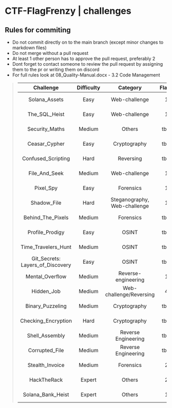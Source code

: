 # CTF-FlagFrenzy | challenges

## Rules for commiting

- Do not commit directly on to the main branch (except minor changes to markdown files)
- Do not merge without a pull request
- At least 1 other person has to approve the pull request, preferably 2
- Dont forget to contact someone to review the pull request by assigning them to the pr or writing them on discord
- For full rules look at 08_Quality-Manual.docx - 3.2 Code Management 

> | Challenge | Difficulty | Category | Flags | Status | Documentation | Authors | Solves |
> |:--------: | :--------: | :------: | :------: | :----: | :-----------: | :-----: | :----: |
> | Solana_Assets | Easy | Web-challenge | 1 | 100% done | [documentation](https://github.com/CTF-FlagFrenzy/challenges/blob/main/Solana_Assets/solana_assets.md) |  [zVSciy](https://github.com/zVSciy) | X |
> | The_SQL_Heist | Easy | Web-challenge | 1 | 100% done | [documentation](https://github.com/CTF-FlagFrenzy/challenges/blob/main/The_SQL_Heist/The_SQL_Heist.md) | [zVSciy](https://github.com/zVSciy) | X |
> | Security_Maths | Medium | Others | tbd. | 100% done | [documentation](https://github.com/CTF-FlagFrenzy/challenges/blob/main/Security_Maths/Technical_Guide_SecurityMaths.md) | [Kingdanxi](https://github.com/kingdanxi) | X |
> | Ceasar_Cypher | Easy | Cryptography | tbd. | 100% done | [documentation](https://github.com/CTF-FlagFrenzy/challenges/blob/main/Ceasar_Cipher/ceasar_cipher.md) | [KaveXD](https://github.com/KaveXD) | X |
> | Confused_Scripting | Hard | Reversing | tbd. | 100% done | [documentation](https://github.com/CTF-FlagFrenzy/challenges/blob/main/Confused_Scripting/confused_scripting.md) | [KaveXD](https://github.com/KaveXD) | X |
> | File_And_Seek | Medium | Web-challenge | 1 | 100% done | [documentation](https://github.com/CTF-FlagFrenzy/challenges/blob/main/File_And_Seek/File_And_Seek.md) | [zVSciy](https://github.com/zVSciy) | X |
> | Pixel_Spy | Easy | Forensics | 1 | 100% done | [documentation](https://github.com/CTF-FlagFrenzy/challenges/blob/main/Pixel_Spy/Pixel_Spy.md) | [zVSciy](https://github.com/zVSciy) | X |
> | Shadow_File | Hard | Steganography, Web-challenge | 1 | 100% done | [documentation](https://github.com/CTF-FlagFrenzy/challenges/blob/main/Shadow_File/Shadow_File.md) | [zVSciy](https://github.com/zVSciy) | X |
> | Behind_The_Pixels | Medium | Forensics | tbd. | 100% done | [documentation](https://github.com/CTF-FlagFrenzy/challenges/blob/main/Behind_The_Pixels/behind_the_pixels.md) | [IlariaBrown](https://github.com/IlariaBrown) | X |
> | Profile_Prodigy | Easy | OSINT | tbd. | 90% done | [documentation] | [IlariaBrown](https://github.com/IlariaBrown) | X |
> | Time_Travelers_Hunt | Medium | OSINT | tbd. | 90% done | [documentation] | [IlariaBrown](https://github.com/IlariaBrown) | X |
> | Git_Secrets: Layers_of_Discovery | Easy | OSINT | tbd. | 10% done | [documentation] | [IlariaBrown](https://github.com/IlariaBrown) | X |
> | Mental_Overflow | Medium | Reverse-engineering | 1 | 95% done | [documentation](https://github.com/CTF-FlagFrenzy/challenges/blob/main/Mental_Overflow/Mental_Overflow.md) | [zVSciy](https://github.com/zVSciy) | X |
> | Hidden_Job | Medium | Web-challenge/Reversing | 4 | 100% done | [documentation](https://github.com/CTF-FlagFrenzy/challenges/blob/main/Hidden_Job/Hidden_Job.md) | [zVSciy](https://github.com/zVSciy) [Kingdanxi](https://github.com/kingdanxi) | X |
> | Binary_Puzzeling | Medium | Cryptography | tbd. | 100% done | [documentation](https://github.com/CTF-FlagFrenzy/challenges/blob/main/Binary_Puzzeling/Binary_Puzzeling.md) | [KaveXD](https://github.com/KaveXD) | X |
> | Checking_Encryption | Hard | Cryptography | tbd. | 100% done | [documentation](https://github.com/CTF-FlagFrenzy/challenges/blob/main/Checking_Encryption/Checking_Encryption.md) | [KaveXD](https://github.com/KaveXD) | X |
> | Shell_Assembly | Medium | Reverse Engineering | tbd. | 100% done | [documentation](https://github.com/CTF-FlagFrenzy/challenges/blob/main/Shell_Assembly/Shell_Assembly.md) | [KaveXD](https://github.com/KaveXD) | X |
> | Corrupted_File | Medium | Reverse Engineering | tbd. | 100% done | [documentation](https://github.com/CTF-FlagFrenzy/challenges/blob/main/Corrupted_File/Corrupted_File.md) | [KaveXD](https://github.com/KaveXD) | X |
> | Stealth_Invoice | Medium | Forensics | 2 | 100% done | [documentation](https://github.com/CTF-FlagFrenzy/challenges/blob/main/Stealth_Invoice/Stealth_Invoice.md) | [Kingdanxi](https://github.com/kingdanxi) | X |
> | HackTheRack | Expert | Others | 2 | 20% done | [documentation] | [Kingdanxi](https://github.com/kingdanxi) | X |
> | Solana_Bank_Heist | Expert | Others | 1 | 50% done | [documentation] | [zVSciy](https://github.com/zVSciy) | X |
